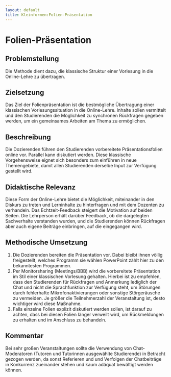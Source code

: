 ```yaml
---
layout: default
title: Kleinformen:Folien-Präsentation
---
```

# Folien-Präsentation

## Problemstellung
Die Methode dient dazu, die klassische Struktur einer Vorlesung in die Online-Lehre zu übertragen.

## Zielsetzung
Das Ziel der Folienpräsentation ist die bestmögliche Übertragung einer klassischen Vorlesungssituation in die Online-Lehre. Inhalte sollen vermittelt und den Studierenden die Möglichkeit zu synchronen Rückfragen gegeben werden, um ein gemeinsames Arbeiten am Thema zu ermöglichen.

## Beschreibung 
Die Dozierenden führen den Studierenden vorbereitete Präsentationsfolien  online vor. Parallel kann diskutiert werden. Diese klassische Vorgehensweise eignet sich besonders zum einführen in neue Themengebiete, damit allen Studierenden derselbe Input zur Verfügung gestellt wird.

## Didaktische Relevanz 
Diese Form der Online-Lehre bietet die Möglichkeit, miteinander in den Diskurs zu treten und Lerninhalte zu hinterfragen und mit dem Dozenten zu verhandeln. Das Echtzeit-Feedback steigert die Motivation auf beiden Seiten. Die Lehrperson erhält darüber Feedback, ob die dargelegten Sachverhalte verstanden wurden, und die Studierenden können Rückfragen aber auch eigene Beiträge einbringen, auf die eingegangen wird.

## Methodische Umsetzung 
1. Die Dozierenden bereiten die Präsentation vor. Dabei bleibt ihnen völlig freigestellt, welches Programm sie wählen PowerPoint zählt hier zu den bekanntesten Programmen. 
2. Per Monitorsharing (Meetings/BBB) wird die vorbereitete Präsentation im Stil einer klassischen Vorlesung gehalten. Hierbei ist zu empfehlen, dass den Studierenden für Rückfragen und Anmerkung lediglich der Chat und nicht die Sprachfunktion zur Verfügung steht, um Störungen durch fehlerhafte Mikrofonaktivierungen oder sonstige Störgeräusche zu vermeiden. Je größer die Teilnehmerzahl der Veranstaltung ist, desto wichtiger wird diese Maßnahme. 
3. Falls einzelne Folien explizit diskutiert werden sollen, ist darauf zu achten, dass bei diesen Folien länger verweilt wird, um Rückmeldungen zu erhalten und im Anschluss zu behandeln.

## Kommentar 
Bei sehr großen Veranstaltungen sollte die Verwendung von Chat-Moderatoren (Tutoren und Tutorinnen ausgewählte Studierende) in Betracht gezogen werden, da sonst Referieren und und Verfolgen der Chatbeiträge in Konkurrenz zueinander stehen und kaum adäquat bewältigt werden können.



